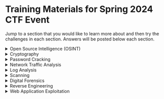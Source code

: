 # Training Materials for Spring 2024 CTF Event
Jump to a section that you would like to learn more about and then try the challenges in each section. Answers will be posted below each section.

<details>
  <Summary>Open Source Intelligence (OSINT)</Summary>

## Open Source Intelligence:
### Reverse Image Searching
#### 1) Based on the following image, can you identify the following bits of information:  
   + [ ] Where was this image shot?</label>
   + [ ] What is the name of the series this image was from?
   + [ ] What is the name of the episode this image was from?
![image](https://github.com/Purdue-Fort-Wayne-ACM/CTF-Training-Spring-2024/assets/84486562/16669296-747e-4d93-b1f4-84b85d1e9d30)

<details>
<Summary>Walkthrough and Answers</Summary>

  ##### Walkthrough
  > How would we be able to get a location from a screengrab? In this section we discuss a fairly simple way to do just that!
>  
  > How we would typically go about solving this type of question, is to first start by reverse image searching. Most search engines will have an option when right clicking an image to do a reverse image search. This is essentially like googling, but instead of words you are googling with images. For instance in chrome you can right click on an image and select the `Search Image with Google` to open a side pane. This side pane will have the results of your image search in them and will link to external sites.
>   
  > In our case, as this image is from a TV show (we can tell this both by the question and the way that the image is composed), we will likely get a lot of hits. From there, once we get the episode number and series name (it should be one of the first results), we can use the google search `Where was <SERIES NAME> filmed` and get all of the required information.

  ##### Answers
  > 1. Where was this image shot? **_Portmeirion, Wales_**
>
  > 2. What is the name of the series this image was from? **_The Prisoner (1968)_**
>      
  > 3. What is the name of the episode this image was from? **_Free for All (S1 E4)_**
</details>

#### 2) Based on the following image, can you identify the following bits of information:
  + [ ] What is the name of the video?
  + [ ] Where was the video being reacted to originally posted?
  + [ ] What country is the video being reacted to shot in?
  + [ ] What type of battery was the cause of the critical failure?
![image](https://github.com/Purdue-Fort-Wayne-ACM/CTF-Training-Spring-2024/assets/84486562/f86d7440-da22-4849-81f4-15179ba307ff)

> [!TIP]  
> **HINT:** This image is taken from a video posted by @TheLexikitty...

<details>
<Summary>Walkthrough and Answers</Summary>

  ##### Walkthrough
  > This one is much harder than the last one, but is still a good reverse image search experiment.
> 
> Knowing that this image came from @TheLexikitty, we can quickly find the video on her YouTube channel. If you tried to do it without the hint, it would take a long time, but is still doable. From there, we have the name of the video and the place to look for the next bits of information. After going to the reddit that posted the video and searching the title of the video we can then go to where the video was originally taken from. Using google translate we should be able to get the final bit of information.
  ##### Answers
  > 1. What is the name of the video? **_Spicy Pillows, Bulging Batteries, And You | Lexplanations ft. r/spicypillows_**
>
  > 2. Where was the video being reacted to originally posted? **_Viber or r/Slovenia_**
>      
  > 3. What country is the video being reacted to shot in? **_Slovenia_**
>
>   4. What type of battery was the cause of the critical failure? **_3.7V Li-ION 18650_**
</details>

### Metadata
3) Using the image on the right please tell us the following information:
    * What were the camera settings used for this image?
    * What city is in the image?
    * What is the name of the building that is directly in front of the camera?
    * What is the name of the bridge that the photo was taken on?
      
![image](https://github.com/Purdue-Fort-Wayne-ACM/CTF-Training-Spring-2024/blob/main/assets/_MG_9319%20copy.jpg)
Image by Neal Birchfield, Image used with permission. [Download Image](https://github.com/Purdue-Fort-Wayne-ACM/CTF-Training-Spring-2024/blob/main/assets/_MG_9319%20copy.jpg)  

### Pattern Recognition

4) Using the following information below please tell us the following information:
    * Deep Breath
    * The Girl Who Waited
    * Forest of the Dead

    * What is missing?
    * What is the common element?
</details>
<details>
  <summary>Cryptography</summary>

1) We have this, we think that it was encoded multiple times:  
  ```....-/----./-..../...../-..../-.../-..../-../-..../---../-..../-..../-..../----./--.../....-/--.../...../-..../----./-..../---../--.../.----/..---/-----/....-/-..../....-/----./..---/-----/--.../...../--.../...../--.../...--/-..../---../-..../-...```  
    * How many times was this encrypted?
    * What was the plain text?
2) We have this, we think that it contains a hidden message:
    * How was this encrypted?
    * What was the plain text?  
[DOWNLOAD LINK](https://github.com/Purdue-Fort-Wayne-ACM/CTF-Training-Spring-2024/blob/main/assets/rickysteg.jpg)
![image](https://github.com/Purdue-Fort-Wayne-ACM/CTF-Training-Spring-2024/assets/84486562/c81040d4-f0ce-42f2-ac69-2e8d10d8e9b2)
</details>
<details>
  <summary>Password Cracking</summary>

  ## Password Cracking
  ```bash
c870152b79fd1f55e87c0b5af8d13aa1
d8b98e69f7298208b27886a30400a603
b5c0b187fe309af0f4d35982fd961d7e
627fe11eeef8994b7254fc1da4a0a3c7
daf839300e6394e455a0caf1cf80fb36
8470f3c26d43f5ceca7fc33982c22243
f9b20372fee2d3b8fb87deee330b12ff
f4021ad1ea872387461331899b86e8b1
c3a61b7e621781e5d688da556f11200c
015504c3b7b55e2202e6a71675d4b0c4
dd7536794b63bf90eccfd37f9b147d7f
7fc56270e7a70fa81a5935b72eacbe29
a1853eca7c7cc9b3284d9f91a27f88a4
d75dbd6d1a4e14db1deb9d479a66027a
3260fcbfd052121337ffd7b9175e27d6
5a5af20037bf6c096d7c21b09901781f
8644981e243b6db72a5a1ae779951acc
50f207163fcc448ca1c92f0684d7ca53
2bf548966d9f732596042bd4bb613fe6
71fa8d21fc965a94c99088bc7e6ad263
f01509181f2b21920bb2f4678e6711f5
1694384d1952ab9dee33c346130aea88
bd805a6be924ef32429f4538f72d4b9b
d31715d7098cbf0bd771bcc55af26162
95bd1e3f4ca5eb6fe0fde97155916582
78f17c5da35163a83e4cb55e0d8560be
b99834bc19bbad24580b3adfa04fb947
6f6179654ad5000f5df22e79c4c58404
38a2e462336b731aceec2501bfdc8772
4d78399408e3605b0a91bd2f40ff6253
726e4b9aa84a99321c9f06a5fb99689f
228709856c863ea7b614623aadd1c8b8
0359a9977c037fa2ddb16888580f232c
f27d5da236b2dee7be3d121d139ee7e3
77d6747db3c576327329253d93fc791b
05823fa16def5b8d7eba5dd9db70d92e
59251b907a068e66821223bfadeedca2
39136543e9117d842c4396f0e99f1b79
a9fb5cf3e8f7a465c8da0cd5789621d0
bd7656d444c2cd80a4f74b88b9544234
cd024ef739c2eb0042cea0e6963c86e8
be92b0d7ddbff2f36c4d9436267d3d4a
c5dd9539e8d4c2eb53b8dc818502ff5e
905a49a06e7c163ddc4a003bc59c7e01
1d22ed5a67ebe24f5a0fe4886c9cc1ff
ffbcde20e43136ba3740c72524aab8a5
530524db2a24c4cda31726822c8fdb49
b90091604524151559d3d231fc88a52d
  ```
</details>
<details>
  <summary>Network Traffic Analysis</summary>

  [sus.pcap](https://github.com/Purdue-Fort-Wayne-ACM/CTF-Training-Spring-2024/raw/main/assets/sus_export.pcapng)
1) Using the wireless traffic capture, please tell us the following information
    * How many players where there?
    * Did the players win or did the imposter win?
    * What colors where playing?
    * Did anyone have any special outfits?

</details>
<details>
  <summary>Log Analysis</summary>

  [healtcare log](https://github.com/Purdue-Fort-Wayne-ACM/CTF-Training-Spring-2024/raw/main/assets/LogAnalysis.patient.ssx)
1) Using the log capture, please tell us the following information:
    * What was the model and manufacturer used?
    * What computer was this captured on?
    * Did the patient live?
    * How many shocks did the patient receive?
    * When was this recorded?
</details>
<details>
  <summary>Scanning</summary>

1) We think that there is something is hiding  in the code of scanme.nmap.org, can you check it out and see what you can find?
    * How many open ports are there?
    * What is the most likely Operating system of the server?
    * How long has the server been operational?
</details>
<details>
  <summary>Digital Forensics</summary>

  [capturedfile.docx](https://github.com/Purdue-Fort-Wayne-ACM/CTF-Training-Spring-2024/raw/main/assets/capturedfile.docx)
1) We have recovered a word document. It seems to be corrupted though. Can you find the following information about the document?
    * Who made the document
    * Are there any fonts embedded in the document
    * Are there any images in the document
    * What is the text in the document
</details>
<details>
  <summary>Reverse Engineering</summary>

  Go to [JS Code](https://purdue-fort-wayne-acm.github.io/CTF-Training-Spring-2024/obfuscatedCode_one.html)
</details>
<details>
  <summary>Web Application Exploitation</summary>

1) We have found some vulnerable websites can you find the vulnerabilities?
    * [Employee Panel](https://purdue-fort-wayne-acm.github.io/CTF-Training-Spring-2024/employeepanel)
    * [OurSpace](https://purdue-fort-wayne-acm.github.io/CTF-Training-Spring-2024/ourspace)
</details>
